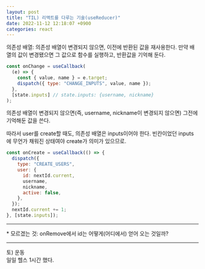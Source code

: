```yaml
---
layout: post
title: "TIL) 리액트를 다루는 기술(useReducer)"
date: 2022-11-12 12:18:07 +0900
categories: react
---
```


의존성 배열: 의존성 배열이 변경되지 않으면, 이전에 반환된 값을 재사용한다. 만약 배열의 값이 변경됐으면 그 값으로 함수를 실행하고, 반환값을 기억해 둔다.

```js
const onChange = useCallback(
  (e) => {
    const { value, name } = e.target;
    dispatch({ type: "CHANGE_INPUTS", value, name });
  },
  [state.inputs] // state.inputs: {username, nickname}
);
```

의존성 배열이 변경되지 않으면(즉, username, nickname이 변경되지 않으면) 그전에 기억해둔 값을 쓴다.

따라서 user를 create할 때도, 의존성 배열은 inputs이어야 한다. 빈칸이었던 inputs에 무언가 채워진 상태여야 create가 의미가 있으므로.

```js
const onCreate = useCallback(() => {
  dispatch({
    type: "CREATE_USERS",
    user: {
      id: nextId.current,
      username,
      nickname,
      active: false,
    },
  });
  nextId.current += 1;
}, [state.inputs]);
```

<hr />
* 모르겠는 것: onRemove에서 id는 어떻게(어디에서) 얻어 오는 것일까?

<hr />
토) 운동<br>
일일 헬스 1시간 했다.
